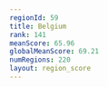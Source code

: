 ```yaml
---
regionId: 59
title: Belgium
rank: 141
meanScore: 65.96
globalMeanScore: 69.21
numRegions: 220
layout: region_score
---
```

